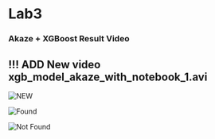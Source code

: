 # Lab3


### Akaze + XGBoost Result Video

## !!! ADD New video xgb_model_akaze_with_notebook_1.avi
![NEW](NEW.gif)

![Found](xgb_model_akaze_with_notebook.gif)

![Not Found](xgb_model_akaze_without_notebook.gif)




